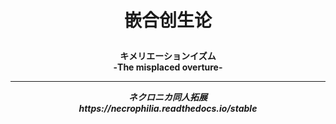 <div style="text-align: center;">
<p style="font-size: 2em;"><b>嵌合创生论<b></p>
キメリエーションイズム<br>
-The misplaced overture-
<HR>
<i>ネクロニカ同人拓展<br>
https://necrophilia.readthedocs.io/stable</i>
</div>